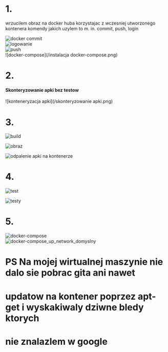 # 1. 
wrzucilem obraz na docker huba korzystajac z 
wczesniej utworzonego kontenera komendy jakich
uzylem to m. in. commit, push, login 

![docker commit](/1docker_commit.png)<br>
![logowanie](/1logowanie.png)<br>
![push](/1push_na_docker_huba.png)<br>
![docker-compose](/instalacja docker-compose.png)<br>
# 2.
<h4>Skonteryzowanie apki bez testow</h4>
![konteneryzacja apki](/skonteryzowanie apki.png)<br>

# 3.
![build](/podejscie8/dockerbuildfiel.png)<br>

![obraz](/podejscie8/utworzenie_obrazu.png)<br>

![odpalenie apki na kontenerze](/podejscie8/odpalenie_apki_na_kontenerze.png)<br>

# 4.
![test](/podejscie8/dockerfiletest.png)<br>

![testy](/podejscie8/docker_testowanie_skonteneryzowanej_apki.png)<br>

# 5.
![docker-compose](/podejscie8/docker-compose.png)<br>
![docker-compose_up_network_domyslny](/podejscie8/docker-compose_up_network_domyslny.png)<br>

# PS Na mojej wirtualnej maszynie nie dalo sie pobrac gita ani nawet
# updatow na kontener poprzez apt-get i wyskakiwaly dziwne bledy ktorych 
# nie znalazlem w google
